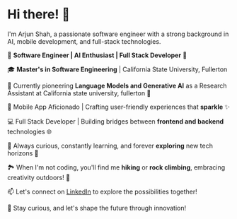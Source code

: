 # Hi there! 👋

I'm Arjun Shah, a passionate software engineer with a strong background in AI, mobile development, and full-stack technologies.

🚀 **Software Engineer | AI Enthusiast | Full Stack Developer** 🌟

🎓 **Master's in Software Engineering** | California State University, Fullerton

🤖 Currently pioneering **Language Models and Generative AI** as a Research Assistant at California state university, fullerton 🧠

📱 Mobile App Aficionado | Crafting user-friendly experiences that **sparkle** ✨

💻 Full Stack Developer | Building bridges between **frontend and backend** technologies 🌐

🌱 Always curious, constantly learning, and forever **exploring** new tech horizons 🚀

🏞️ When I'm not coding, you'll find me **hiking** or **rock climbing**, embracing creativity outdoors! 🌄

📫 Let's connect on [LinkedIn](https://www.linkedin.com/in/arjunshah17/) to explore the possibilities together!

🔮 Stay curious, and let's shape the future through innovation! 
